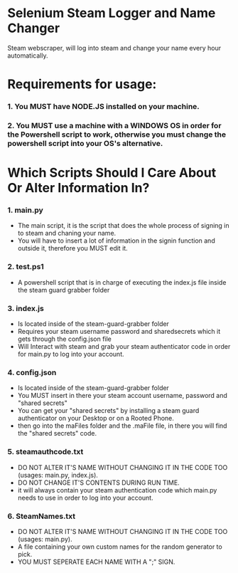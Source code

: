 # Selenium Steam Logger and Name Changer
Steam webscraper, will log into steam and change your name every hour automatically.
# Requirements for usage:
### 1. You MUST have NODE.JS installed on your machine.
### 2. You MUST use a machine with a WINDOWS OS in order for the Powershell script to work, otherwise you must change the powershell script into your OS's alternative.
# Which Scripts Should I Care About Or Alter Information In?
### 1. main.py
- The main script, it is the script that does the whole process of signing in to steam and chaning your name.
- You will have to insert a lot of information in the signin function and outside it, therefore you MUST edit it.
### 2. test.ps1
- A powershell script that is in charge of executing the index.js file inside the steam guard grabber folder
### 3. index.js
- Is located inside of the steam-guard-grabber folder
- Requires your steam username password and sharedsecrets which it gets through the config.json file
- Will Interact with steam and grab your steam authenticator code in order for main.py to log into your account.
### 4. config.json
- Is located inside of the steam-guard-grabber folder
- You MUST insert in there your steam account username, password and "shared secrets"
- You can get your "shared secrets" by installing a steam guard authenticator on your Desktop or on a Rooted Phone.
- then go into the maFiles folder and the .maFile file, in there you will find the "shared secrets" code.
### 5. steamauthcode.txt
- DO NOT ALTER IT'S NAME WITHOUT CHANGING IT IN THE CODE TOO (usages: main.py, index.js).
- DO NOT CHANGE IT'S CONTENTS DURING RUN TIME.
- it will always contain your steam authentication code which main.py needs to use in order to log into your account.
### 6. SteamNames.txt
- DO NOT ALTER IT'S NAME WITHOUT CHANGING IT IN THE CODE TOO (usages: main.py).
- A file containing your own custom names for the random generator to pick.
- YOU MUST SEPERATE EACH NAME WITH A ";" SIGN.

